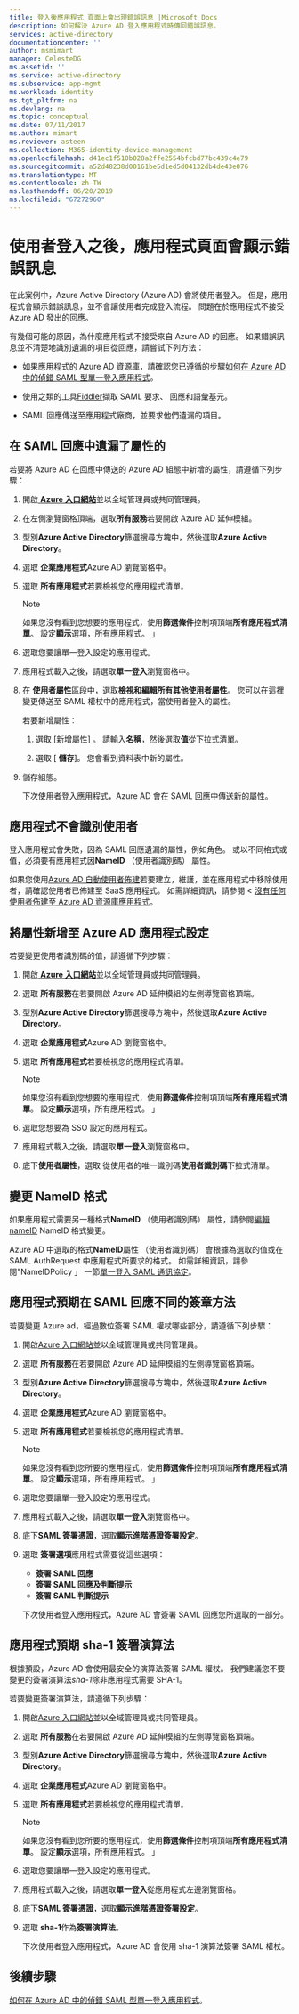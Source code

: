 ```yaml
---
title: 登入後應用程式 頁面上會出現錯誤訊息 |Microsoft Docs
description: 如何解決 Azure AD 登入應用程式時傳回錯誤訊息。
services: active-directory
documentationcenter: ''
author: msmimart
manager: CelesteDG
ms.assetid: ''
ms.service: active-directory
ms.subservice: app-mgmt
ms.workload: identity
ms.tgt_pltfrm: na
ms.devlang: na
ms.topic: conceptual
ms.date: 07/11/2017
ms.author: mimart
ms.reviewer: asteen
ms.collection: M365-identity-device-management
ms.openlocfilehash: d41ec1f510b028a2ffe2554bfcbd77bc439c4e79
ms.sourcegitcommit: a52d48238d00161be5d1ed5d04132db4de43e076
ms.translationtype: MT
ms.contentlocale: zh-TW
ms.lasthandoff: 06/20/2019
ms.locfileid: "67272960"
---
```

# <a name="an-app-page-shows-an-error-message-after-the-user-signs-in"></a>使用者登入之後，應用程式頁面會顯示錯誤訊息

在此案例中，Azure Active Directory (Azure AD) 會將使用者登入。 但是，應用程式會顯示錯誤訊息，並不會讓使用者完成登入流程。 問題在於應用程式不接受 Azure AD 發出的回應。

有幾個可能的原因，為什麼應用程式不接受來自 Azure AD 的回應。 如果錯誤訊息並不清楚地識別遺漏的項目從回應，請嘗試下列方法：

-   如果應用程式的 Azure AD 資源庫，請確認您已遵循的步驟[如何在 Azure AD 中的偵錯 SAML 型單一登入應用程式](https://azure.microsoft.com/documentation/articles/active-directory-saml-debugging)。

-   使用之類的工具[Fiddler](https://www.telerik.com/fiddler)擷取 SAML 要求、 回應和語彙基元。

-   SAML 回應傳送至應用程式廠商，並要求他們遺漏的項目。

## <a name="attributes-are-missing-from-the-saml-response"></a>在 SAML 回應中遺漏了屬性的

若要將 Azure AD 在回應中傳送的 Azure AD 組態中新增的屬性，請遵循下列步驟：

1. 開啟[ **Azure 入口網站**](https://portal.azure.com/)並以全域管理員或共同管理員。

2. 在左側瀏覽窗格頂端，選取**所有服務**若要開啟 Azure AD 延伸模組。

3. 型別**Azure Active Directory**篩選搜尋方塊中，然後選取**Azure Active Directory**。

4. 選取 **企業應用程式**Azure AD 瀏覽窗格中。

5. 選取 **所有應用程式**若要檢視您的應用程式清單。

   > [!NOTE]
   > 如果您沒有看到您想要的應用程式，使用**篩選條件**控制項頂端**所有應用程式清單**。 設定**顯示**選項，所有應用程式。 」

6. 選取您要讓單一登入設定的應用程式。

7. 應用程式載入之後，請選取**單一登入**瀏覽窗格中。

8. 在 **使用者屬性**區段中，選取**檢視和編輯所有其他使用者屬性**。 您可以在這裡變更傳送至 SAML 權杖中的應用程式，當使用者登入的屬性。

   若要新增屬性︰

   1. 選取 [新增屬性]  。 請輸入**名稱**，然後選取**值**從下拉式清單。

   1.  選取 [ **儲存**]。 您會看到資料表中新的屬性。

9. 儲存組態。

   下次使用者登入應用程式，Azure AD 會在 SAML 回應中傳送新的屬性。

## <a name="the-app-doesnt-identify-the-user"></a>應用程式不會識別使用者

登入應用程式會失敗，因為 SAML 回應遺漏的屬性，例如角色。 或以不同格式或值，必須要有應用程式因**NameID** （使用者識別碼） 屬性。

如果您使用[Azure AD 自動使用者佈建](https://docs.microsoft.com/azure/active-directory/manage-apps/user-provisioning)若要建立，維護，並在應用程式中移除使用者，請確認使用者已佈建至 SaaS 應用程式。 如需詳細資訊，請參閱 <<c0> [ 沒有任何使用者佈建至 Azure AD 資源庫應用程式](https://docs.microsoft.com/azure/active-directory/manage-apps/application-provisioning-config-problem-no-users-provisioned)。

## <a name="add-an-attribute-to-the-azure-ad-app-configuration"></a>將屬性新增至 Azure AD 應用程式設定

若要變更使用者識別碼的值，請遵循下列步驟︰

1. 開啟[ **Azure 入口網站**](https://portal.azure.com/)並以全域管理員或共同管理員。

2. 選取 **所有服務**在若要開啟 Azure AD 延伸模組的左側導覽窗格頂端。

3. 型別**Azure Active Directory**篩選搜尋方塊中，然後選取**Azure Active Directory**。

4. 選取 **企業應用程式**Azure AD 瀏覽窗格中。

5. 選取 **所有應用程式**若要檢視您的應用程式清單。

   > [!NOTE]
   > 如果您沒有看到您想要的應用程式，使用**篩選條件**控制項頂端**所有應用程式清單**。 設定**顯示**選項，所有應用程式。 」

6. 選取您想要為 SSO 設定的應用程式。

7. 應用程式載入之後，請選取**單一登入**瀏覽窗格中。

8. 底下**使用者屬性**，選取 從使用者的唯一識別碼**使用者識別碼**下拉式清單。

## <a name="change-the-nameid-format"></a>變更 NameID 格式

如果應用程式需要另一種格式**NameID** （使用者識別碼） 屬性，請參閱[編輯 nameID](https://docs.microsoft.com/azure/active-directory/develop/active-directory-saml-claims-customization.md#editing-nameid) NameID 格式變更。

Azure AD 中選取的格式**NameID**屬性 （使用者識別碼） 會根據為選取的值或在 SAML AuthRequest 中應用程式所要求的格式。 如需詳細資訊，請參閱"NameIDPolicy 」 一節[單一登入 SAML 通訊協定](https://docs.microsoft.com/azure/active-directory/develop/single-sign-on-saml-protocol#nameidpolicy)。

## <a name="the-app-expects-a-different-signature-method-for-the-saml-response"></a>應用程式預期在 SAML 回應不同的簽章方法

若要變更 Azure ad，經過數位簽署 SAML 權杖哪些部分，請遵循下列步驟：

1. 開啟[Azure 入口網站](https://portal.azure.com/)並以全域管理員或共同管理員。

2. 選取 **所有服務**在若要開啟 Azure AD 延伸模組的左側導覽窗格頂端。

3. 型別**Azure Active Directory**篩選搜尋方塊中，然後選取**Azure Active Directory**。

4. 選取 **企業應用程式**Azure AD 瀏覽窗格中。

5. 選取 **所有應用程式**若要檢視您的應用程式清單。

   > [!NOTE]
   > 如果您沒有看到您所要的應用程式，使用**篩選條件**控制項頂端**所有應用程式清單**。 設定**顯示**選項，所有應用程式。 」

6. 選取您要讓單一登入設定的應用程式。

7. 應用程式載入之後，請選取**單一登入**瀏覽窗格中。

8. 底下**SAML 簽署憑證**，選取**顯示進階憑證簽署設定**。

9. 選取 **簽署選項**應用程式需要從這些選項：

   * **簽署 SAML 回應**
   * **簽署 SAML 回應及判斷提示**
   * **簽署 SAML 判斷提示**

   下次使用者登入應用程式，Azure AD 會簽署 SAML 回應您所選取的一部分。

## <a name="the-app-expects-the-sha-1-signing-algorithm"></a>應用程式預期 sha-1 簽署演算法

根據預設，Azure AD 會使用最安全的演算法簽署 SAML 權杖。 我們建議您不要變更的簽署演算法*sha-1*除非應用程式需要 SHA-1。

若要變更簽署演算法，請遵循下列步驟：

1. 開啟[Azure 入口網站](https://portal.azure.com/)並以全域管理員或共同管理員。

2. 選取 **所有服務**在若要開啟 Azure AD 延伸模組的左側導覽窗格頂端。

3. 型別**Azure Active Directory**篩選搜尋方塊中，然後選取**Azure Active Directory**。

4. 選取 **企業應用程式**Azure AD 瀏覽窗格中。

5. 選取 **所有應用程式**若要檢視您的應用程式清單。

   > [!NOTE]
   > 如果您沒有看到您所要的應用程式，使用**篩選條件**控制項頂端**所有應用程式清單**。 設定**顯示**選項，所有應用程式。 」

6. 選取您要讓單一登入設定的應用程式。

7. 應用程式載入之後，請選取**單一登入**從應用程式左邊瀏覽窗格。

8. 底下**SAML 簽署憑證**，選取**顯示進階憑證簽署設定**。

9. 選取  **sha-1**作為**簽署演算法**。

   下次使用者登入應用程式，Azure AD 會使用 sha-1 演算法簽署 SAML 權杖。

## <a name="next-steps"></a>後續步驟
[如何在 Azure AD 中的偵錯 SAML 型單一登入應用程式](https://azure.microsoft.com/documentation/articles/active-directory-saml-debugging)。
